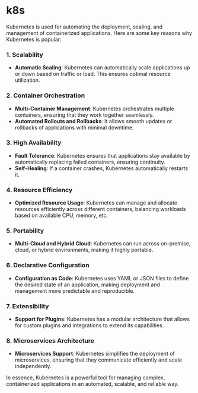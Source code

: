# k8s
Kubernetes is used for automating the deployment, scaling, and management of containerized applications. Here are some key reasons why Kubernetes is popular:

### 1. **Scalability**
   - **Automatic Scaling**: Kubernetes can automatically scale applications up or down based on traffic or load. This ensures optimal resource utilization.

### 2. **Container Orchestration**
   - **Multi-Container Management**: Kubernetes orchestrates multiple containers, ensuring that they work together seamlessly.
   - **Automated Rollouts and Rollbacks**: It allows smooth updates or rollbacks of applications with minimal downtime.

### 3. **High Availability**
   - **Fault Tolerance**: Kubernetes ensures that applications stay available by automatically replacing failed containers, ensuring continuity.
   - **Self-Healing**: If a container crashes, Kubernetes automatically restarts it.

### 4. **Resource Efficiency**
   - **Optimized Resource Usage**: Kubernetes can manage and allocate resources efficiently across different containers, balancing workloads based on available CPU, memory, etc.

### 5. **Portability**
   - **Multi-Cloud and Hybrid Cloud**: Kubernetes can run across on-premise, cloud, or hybrid environments, making it highly portable.

### 6. **Declarative Configuration**
   - **Configuration as Code**: Kubernetes uses YAML or JSON files to define the desired state of an application, making deployment and management more predictable and reproducible.

### 7. **Extensibility**
   - **Support for Plugins**: Kubernetes has a modular architecture that allows for custom plugins and integrations to extend its capabilities.

### 8. **Microservices Architecture**
   - **Microservices Support**: Kubernetes simplifies the deployment of microservices, ensuring that they communicate efficiently and scale independently.

In essence, Kubernetes is a powerful tool for managing complex, containerized applications in an automated, scalable, and reliable way.

